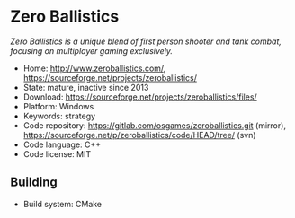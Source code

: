 # Zero Ballistics

_Zero Ballistics is a unique blend of first person shooter and tank combat, focusing on multiplayer gaming exclusively._

- Home: http://www.zeroballistics.com/, https://sourceforge.net/projects/zeroballistics/
- State: mature, inactive since 2013
- Download: https://sourceforge.net/projects/zeroballistics/files/
- Platform: Windows
- Keywords: strategy
- Code repository: https://gitlab.com/osgames/zeroballistics.git (mirror), https://sourceforge.net/p/zeroballistics/code/HEAD/tree/ (svn)
- Code language: C++
- Code license: MIT

## Building

- Build system: CMake
